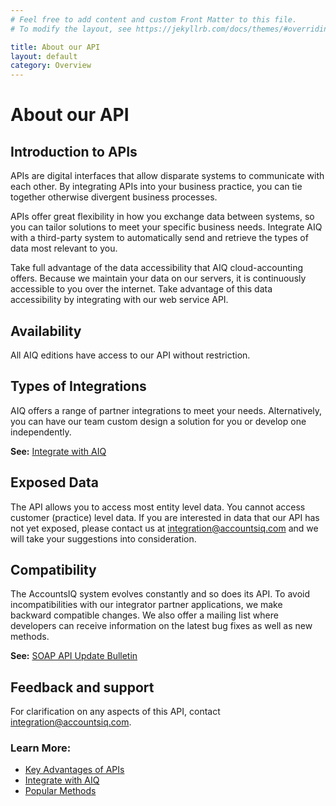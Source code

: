 ```yaml
---
# Feel free to add content and custom Front Matter to this file.
# To modify the layout, see https://jekyllrb.com/docs/themes/#overriding-theme-defaults

title: About our API
layout: default
category: Overview
---
```


# About our API

## Introduction to APIs
APIs are digital interfaces that allow disparate systems to communicate with each other. By integrating APIs into your business practice, you can tie together otherwise divergent business processes.

APIs offer great flexibility in how you exchange data between systems, so you can tailor solutions to meet your specific business needs. Integrate AIQ with a third-party system to automatically send and retrieve the types of data most relevant to you.

Take full advantage of the data accessibility that AIQ cloud-accounting offers. Because we maintain your data on our servers, it is continuously accessible to you over the internet. Take advantage of this data accessibility by integrating with our web service API.

## Availability
All AIQ editions have access to our API without restriction. 

## Types of Integrations
AIQ offers a range of partner integrations to meet your needs. Alternatively, you can have our team custom design a solution for you or develop one independently.

**See:** [Integrate with AIQ](integration.html)

## Exposed Data
The API allows you to access most entity level data. You cannot access customer (practice) level data.
If you are interested in data that our API has not yet exposed, please contact us at [integration@accountsiq.com](mailto:integration@accountsiq.com) and we will take your suggestions into consideration.

## Compatibility 
The AccountsIQ system evolves constantly and so does its API. To avoid incompatibilities with our integrator partner applications, we make backward compatible changes. We also offer a mailing list where developers can receive information on the latest bug fixes as well as new methods.

**See:** [SOAP API Update Bulletin](https://github.com/accountsIQ/API-Wiki/wiki/AccountsIQ-SOAP-API-Update-Bulletins)

## Feedback and support
For clarification on any aspects of this API, contact [integration@accountsiq.com](mailto:integration@accountsiq.com).

### Learn More:
- [Key Advantages of APIs](advantages.html)
- [Integrate with AIQ](integration.html)
- [Popular Methods](datatypes.html)



